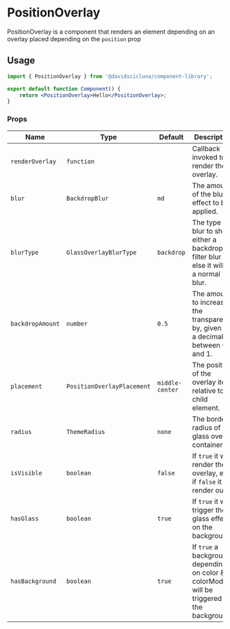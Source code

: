 # PositionOverlay

PositionOverlay is a component that renders an element depending on an overlay placed depending on the `position` prop

## Usage

```jsx
import { PositionOverlay } from '@davidscicluna/component-library';

export default function Component() {
	return <PositionOverlay>Hello</PositionOverlay>;
}
```

### Props

| Name             | Type                       | Default         | Description                                                                                |
| ---------------- | -------------------------- | --------------- | ------------------------------------------------------------------------------------------ |
| `renderOverlay`  | `function`                 |                 | Callback invoked to render the overlay.                                                    |
| `blur`           | `BackdropBlur`             | `md`            | The amount of the blur effect to be applied.                                               |
| `blurType`       | `GlassOverlayBlurType`     | `backdrop`      | The type of blur to show either a backdrop filter blur or else it will be a normal blur.   |
| `backdropAmount` | `number`                   | `0.5`           | The amount to increase the transparency by, given as a decimal between 0 and 1.            |
| `placement`      | `PositionOverlayPlacement` | `middle-center` | The position of the overlay item relative to child element.                                |
| `radius`         | `ThemeRadius`              | `none`          | The border radius of the glass overlay container.                                          |
| `isVisible`      | `boolean`                  | `false`         | If `true` it will render the overlay, else if `false` it will render out.                  |
| `hasGlass`       | `boolean`                  | `true`          | If `true` it will trigger the glass effect on the background.                              |
| `hasBackground`  | `boolean`                  | `true`          | If `true` a background depending on color & colorMode will be triggered on the background. |
